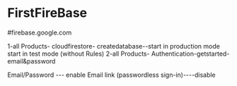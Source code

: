 # FirstFireBase
#firebase.google.com



1-all Products- cloudfirestore- createdatabase--start in production mode start in test mode (without Rules)
2-all Products- Authentication-getstarted-email&password

Email/Password --- enable
Email link (passwordless sign-in)----disable





